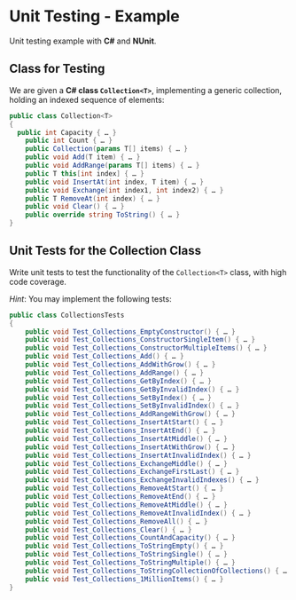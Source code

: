 # Unit Testing - Example

Unit testing example with **C#** and **NUnit**.

## Class for Testing

We are given a **C# class `Collection<T>`**, implementing a generic collection, holding an indexed sequence of elements:

```cs
public class Collection<T>
{
  public int Capacity { … }
	public int Count { … }
	public Collection(params T[] items) { … }
	public void Add(T item) { … }
	public void AddRange(params T[] items) { … }
	public T this[int index] { … }
	public void InsertAt(int index, T item) { … }
	public void Exchange(int index1, int index2) { … }
	public T RemoveAt(int index) { … }
	public void Clear() { … }
	public override string ToString() { … }
}
```

## Unit Tests for the Collection<T> Class

Write unit tests to test the functionality of the `Collection<T>` class, with high code coverage.

_Hint_: You may implement the following tests:

```cs
public class CollectionsTests
{
	public void Test_Collections_EmptyConstructor() { … }
	public void Test_Collections_ConstructorSingleItem() { … }
	public void Test_Collections_ConstructorMultipleItems() { … }
	public void Test_Collections_Add() { … }
	public void Test_Collections_AddWithGrow() { … }
	public void Test_Collections_AddRange() { … }
	public void Test_Collections_GetByIndex() { … }
	public void Test_Collections_GetByInvalidIndex() { … }
	public void Test_Collections_SetByIndex() { … }
	public void Test_Collections_SetByInvalidIndex() { … }
	public void Test_Collections_AddRangeWithGrow() { … }
	public void Test_Collections_InsertAtStart() { … }
	public void Test_Collections_InsertAtEnd() { … }
	public void Test_Collections_InsertAtMiddle() { … }
	public void Test_Collections_InsertAtWithGrow() { … }
	public void Test_Collections_InsertAtInvalidIndex() { … }
	public void Test_Collections_ExchangeMiddle() { … }
	public void Test_Collections_ExchangeFirstLast() { … }
	public void Test_Collections_ExchangeInvalidIndexes() { … }
	public void Test_Collections_RemoveAtStart() { … }
	public void Test_Collections_RemoveAtEnd() { … }
	public void Test_Collections_RemoveAtMiddle() { … }
	public void Test_Collections_RemoveAtInvalidIndex() { … }
	public void Test_Collections_RemoveAll() { … }
	public void Test_Collections_Clear() { … }
	public void Test_Collections_CountAndCapacity() { … }
	public void Test_Collections_ToStringEmpty() { … }
	public void Test_Collections_ToStringSingle() { … }
	public void Test_Collections_ToStringMultiple() { … }
	public void Test_Collections_ToStringCollectionOfCollections() { … }
	public void Test_Collections_1MillionItems() { … }
}
```
